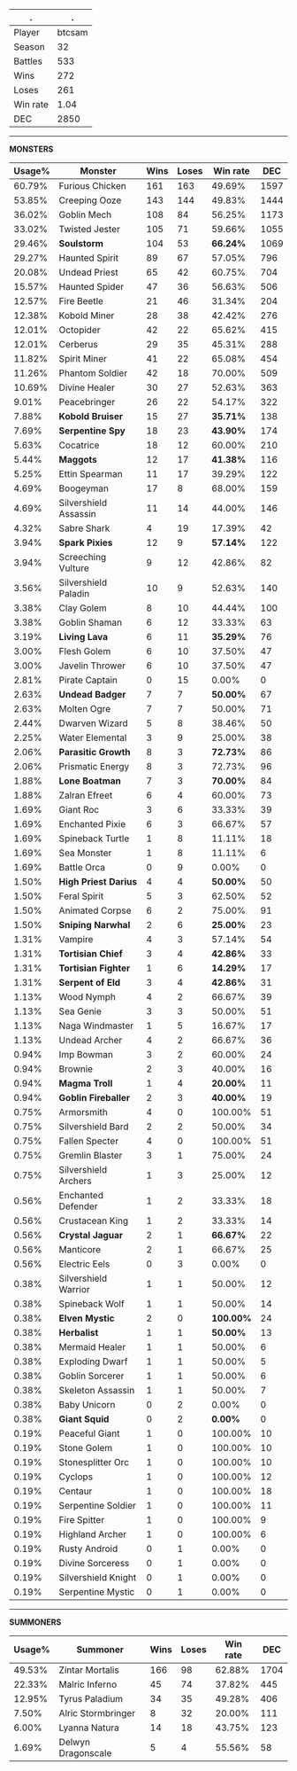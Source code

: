 .|.
|-|-
Player|btcsam
Season|32
Battles|533
Wins|272
Loses|261
Win rate|1.04
DEC|2850

---
**MONSTERS**

Usage%|Monster|Wins|Loses|Win rate|DEC|
-|-|-|-|-|-|
60.79%|Furious Chicken|161|163|49.69%|1597|
53.85%|Creeping Ooze|143|144|49.83%|1444|
36.02%|Goblin Mech|108|84|56.25%|1173|
33.02%|Twisted Jester|105|71|59.66%|1055|
29.46%|**Soulstorm**|104|53|**66.24%**|1069|
29.27%|Haunted Spirit|89|67|57.05%|796|
20.08%|Undead Priest|65|42|60.75%|704|
15.57%|Haunted Spider|47|36|56.63%|506|
12.57%|Fire Beetle|21|46|31.34%|204|
12.38%|Kobold Miner|28|38|42.42%|276|
12.01%|Octopider|42|22|65.62%|415|
12.01%|Cerberus|29|35|45.31%|288|
11.82%|Spirit Miner|41|22|65.08%|454|
11.26%|Phantom Soldier|42|18|70.00%|509|
10.69%|Divine Healer|30|27|52.63%|363|
9.01%|Peacebringer|26|22|54.17%|322|
7.88%|**Kobold Bruiser**|15|27|**35.71%**|138|
7.69%|**Serpentine Spy**|18|23|**43.90%**|174|
5.63%|Cocatrice|18|12|60.00%|210|
5.44%|**Maggots**|12|17|**41.38%**|116|
5.25%|Ettin Spearman|11|17|39.29%|122|
4.69%|Boogeyman|17|8|68.00%|159|
4.69%|Silvershield Assassin|11|14|44.00%|146|
4.32%|Sabre Shark|4|19|17.39%|42|
3.94%|**Spark Pixies**|12|9|**57.14%**|122|
3.94%|Screeching Vulture|9|12|42.86%|82|
3.56%|Silvershield Paladin|10|9|52.63%|140|
3.38%|Clay Golem|8|10|44.44%|100|
3.38%|Goblin Shaman|6|12|33.33%|63|
3.19%|**Living Lava**|6|11|**35.29%**|76|
3.00%|Flesh Golem|6|10|37.50%|47|
3.00%|Javelin Thrower|6|10|37.50%|47|
2.81%|Pirate Captain|0|15|0.00%|0|
2.63%|**Undead Badger**|7|7|**50.00%**|67|
2.63%|Molten Ogre|7|7|50.00%|71|
2.44%|Dwarven Wizard|5|8|38.46%|50|
2.25%|Water Elemental|3|9|25.00%|38|
2.06%|**Parasitic Growth**|8|3|**72.73%**|86|
2.06%|Prismatic Energy|8|3|72.73%|96|
1.88%|**Lone Boatman**|7|3|**70.00%**|84|
1.88%|Zalran Efreet|6|4|60.00%|73|
1.69%|Giant Roc|3|6|33.33%|39|
1.69%|Enchanted Pixie|6|3|66.67%|57|
1.69%|Spineback Turtle|1|8|11.11%|18|
1.69%|Sea Monster|1|8|11.11%|6|
1.69%|Battle Orca|0|9|0.00%|0|
1.50%|**High Priest Darius**|4|4|**50.00%**|50|
1.50%|Feral Spirit|5|3|62.50%|52|
1.50%|Animated Corpse|6|2|75.00%|91|
1.50%|**Sniping Narwhal**|2|6|**25.00%**|23|
1.31%|Vampire|4|3|57.14%|54|
1.31%|**Tortisian Chief**|3|4|**42.86%**|33|
1.31%|**Tortisian Fighter**|1|6|**14.29%**|17|
1.31%|**Serpent of Eld**|3|4|**42.86%**|31|
1.13%|Wood Nymph|4|2|66.67%|39|
1.13%|Sea Genie|3|3|50.00%|51|
1.13%|Naga Windmaster|1|5|16.67%|17|
1.13%|Undead Archer|4|2|66.67%|36|
0.94%|Imp Bowman|3|2|60.00%|24|
0.94%|Brownie|2|3|40.00%|16|
0.94%|**Magma Troll**|1|4|**20.00%**|11|
0.94%|**Goblin Fireballer**|2|3|**40.00%**|19|
0.75%|Armorsmith|4|0|100.00%|51|
0.75%|Silvershield Bard|2|2|50.00%|34|
0.75%|Fallen Specter|4|0|100.00%|51|
0.75%|Gremlin Blaster|3|1|75.00%|24|
0.75%|Silvershield Archers|1|3|25.00%|12|
0.56%|Enchanted Defender|1|2|33.33%|18|
0.56%|Crustacean King|1|2|33.33%|14|
0.56%|**Crystal Jaguar**|2|1|**66.67%**|22|
0.56%|Manticore|2|1|66.67%|25|
0.56%|Electric Eels|0|3|0.00%|0|
0.38%|Silvershield Warrior|1|1|50.00%|12|
0.38%|Spineback Wolf|1|1|50.00%|14|
0.38%|**Elven Mystic**|2|0|**100.00%**|24|
0.38%|**Herbalist**|1|1|**50.00%**|13|
0.38%|Mermaid Healer|1|1|50.00%|6|
0.38%|Exploding Dwarf|1|1|50.00%|5|
0.38%|Goblin Sorcerer|1|1|50.00%|6|
0.38%|Skeleton Assassin|1|1|50.00%|7|
0.38%|Baby Unicorn|0|2|0.00%|0|
0.38%|**Giant Squid**|0|2|**0.00%**|0|
0.19%|Peaceful Giant|1|0|100.00%|10|
0.19%|Stone Golem|1|0|100.00%|10|
0.19%|Stonesplitter Orc|1|0|100.00%|10|
0.19%|Cyclops|1|0|100.00%|12|
0.19%|Centaur|1|0|100.00%|18|
0.19%|Serpentine Soldier|1|0|100.00%|11|
0.19%|Fire Spitter|1|0|100.00%|9|
0.19%|Highland Archer|1|0|100.00%|6|
0.19%|Rusty Android|0|1|0.00%|0|
0.19%|Divine Sorceress|0|1|0.00%|0|
0.19%|Silvershield Knight|0|1|0.00%|0|
0.19%|Serpentine Mystic|0|1|0.00%|0|

---
**SUMMONERS**

Usage%|Summoner|Wins|Loses|Win rate|DEC|
-|-|-|-|-|-|
49.53%|Zintar Mortalis|166|98|62.88%|1704|
22.33%|Malric Inferno|45|74|37.82%|445|
12.95%|Tyrus Paladium|34|35|49.28%|406|
7.50%|Alric Stormbringer|8|32|20.00%|111|
6.00%|Lyanna Natura|14|18|43.75%|123|
1.69%|Delwyn Dragonscale|5|4|55.56%|58|
